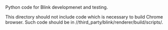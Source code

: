 Python code for Blink developmenet and testing.

This directory should not include code which is necessary to build
Chrome browser. Such code should be in //third_party/blink/renderer/build/scripts/.
